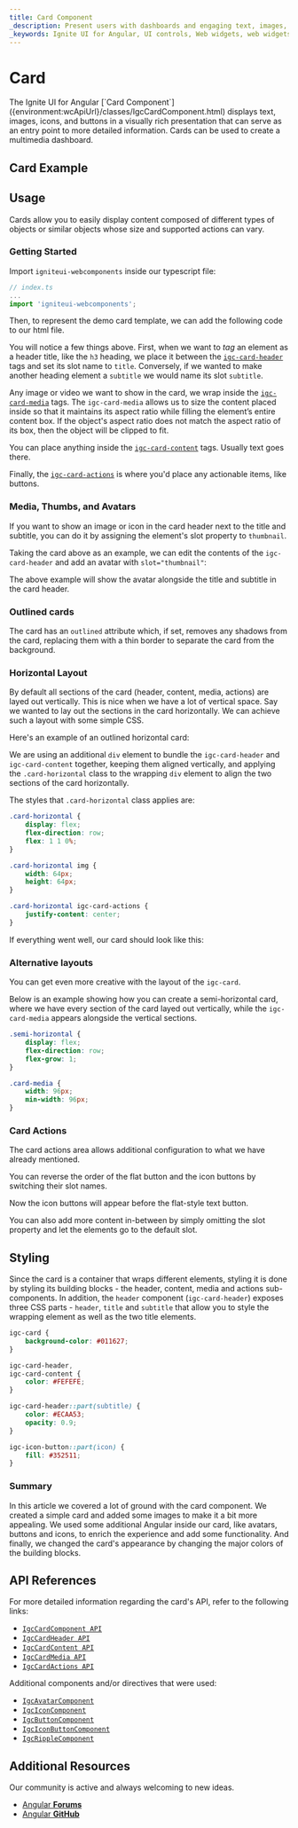 ```yaml
---
title: Card Component
_description: Present users with dashboards and engaging text, images, icons or buttons as an entry point for detailed information with Ignite UI for Web Card component.
_keywords: Ignite UI for Angular, UI controls, Web widgets, web widgets, UI widgets, Native Web Components Suite, Native Web Controls, Native Web Components Library, Web Card component, Web Card controls
---
```


# Card

<p class="highlight">The Ignite UI for Angular [`Card Component`]({environment:wcApiUrl}/classes/IgcCardComponent.html) displays text, images, icons, and buttons in a visually rich presentation that can serve as an entry point to more detailed information. Cards can be used to create a multimedia dashboard.</p>

## Card Example

<code-view style="height: 550px"
           data-demos-base-url="{environment:dvDemosBaseUrl}"
           iframe-src="{environment:dvDemosBaseUrl}/layouts/card-overview"
           alt="Angular Card Example"
           github-src="layouts/card/overview">
</code-view>

<div class="divider--half"></div>

## Usage

Cards allow you to easily display content composed of different types of objects or similar objects whose size and supported actions can vary.

### Getting Started

Import `igniteui-webcomponents` inside our typescript file:

```typescript
// index.ts
...
import 'igniteui-webcomponents';
```

Then, to represent the demo card template, we can add the following code to our html file.

You will notice a few things above. First, when we want to _tag_ an element as a header title, like the `h3` heading, we place it between the [`igc-card-header`]({environment:wcApiUrl}/classes/IgcCardHeader.html) tags and set its slot name to `title`. Conversely, if we wanted to make another heading element a `subtitle` we would name its slot `subtitle`.

Any image or video we want to show in the card, we wrap inside the [`igc-card-media`]({environment:wcApiUrl}/classes/IgcCardMedia.html) tags. The `igc-card-media` allows us to size the content placed inside so that it maintains its aspect ratio while filling the element’s entire content box. If the object's aspect ratio does not match the aspect ratio of its box, then the object will be clipped to fit.

You can place anything inside the [`igc-card-content`]({environment:wcApiUrl}/classes/IgcCardContent.html) tags. Usually text goes there.

Finally, the [`igc-card-actions`]({environment:wcApiUrl}/classes/IgcCardActions.html) is where you'd place any actionable items, like buttons.

### Media, Thumbs, and Avatars

If you want to show an image or icon in the card header next to the title and subtitle, you can do it by assigning the element's slot property to `thumbnail`.

Taking the card above as an example, we can edit the contents of the `igc-card-header` and add an avatar with `slot="thumbnail"`:

The above example will show the avatar alongside the title and subtitle in the card header.

### Outlined cards

The card has an `outlined` attribute which, if set, removes any shadows from the card, replacing them with a thin border to separate the card from the background.

### Horizontal Layout

By default all sections of the card (header, content, media, actions) are layed out vertically. This is nice when we have a lot of vertical space. Say we wanted to lay out the sections in the card horizontally. We can achieve such a layout with some simple CSS.

Here's an example of an outlined horizontal card:

We are using an additional `div` element to bundle the `igc-card-header` and `igc-card-content` together, keeping them aligned vertically, and applying the `.card-horizontal` class to the wrapping `div` element to align the two sections of the card horizontally. 

The styles that `.card-horizontal` class applies are:

```css
.card-horizontal {
    display: flex;
    flex-direction: row;
    flex: 1 1 0%;
}

.card-horizontal img {
    width: 64px;
    height: 64px;
}

.card-horizontal igc-card-actions {
    justify-content: center;
}
```

If everything went well, our card should look like this:

<code-view style="height: 220px"
           data-demos-base-url="{environment:dvDemosBaseUrl}"
           iframe-src="{environment:dvDemosBaseUrl}/layouts/card-horizontal"
           alt="Angular Card Example"
           github-src="layouts/card/horizontal">
</code-view>

### Alternative layouts

You can get even more creative with the layout of the `igc-card`.

Below is an example showing how you can create a semi-horizontal card, where we have every section of the card layed out vertically, while the `igc-card-media` appears alongside the vertical sections.

```css
.semi-horizontal {
    display: flex;
    flex-direction: row;
    flex-grow: 1;
}

.card-media {
    width: 96px;
    min-width: 96px;
}
```

<code-view style="height: 270px"
           data-demos-base-url="{environment:dvDemosBaseUrl}"
           iframe-src="{environment:dvDemosBaseUrl}/layouts/card-semi-horizontal"
           alt="Angular Semi Horizontal Card Example"
           github-src="layouts/card/semi-horizontal">
</code-view>

### Card Actions

The card actions area allows additional configuration to what we have already mentioned.

You can reverse the order of the flat button and the icon buttons by switching their slot names.

Now the icon buttons will appear before the flat-style text button.

You can also add more content in-between by simply omitting the slot property and let the elements go to the default slot. 

## Styling

Since the card is a container that wraps different elements, styling it is done by styling its building blocks - the header, content, media and actions sub-components. In addition, the `header` component (`igc-card-header`) exposes three CSS parts - `header`, `title` and `subtitle` that allow you to style the wrapping element as well as the two title elements.

```css
igc-card {
    background-color: #011627;
}

igc-card-header,
igc-card-content {
    color: #FEFEFE;
}

igc-card-header::part(subtitle) {
    color: #ECAA53;
    opacity: 0.9;
}

igc-icon-button::part(icon) {
    fill: #352511;
}
```

<code-view style="height: 486px"
           data-demos-base-url="{environment:dvDemosBaseUrl}"
           iframe-src="{environment:dvDemosBaseUrl}/layouts/card-styling"
           alt="Angular Card Styling Example"
           github-src="layouts/card/styling">
</code-view>

### Summary

In this article we covered a lot of ground with the card component. We created a simple card and added some images to make it a bit more appealing. We used some additional Angular inside our card, like avatars, buttons and icons, to enrich the experience and add some functionality. And finally, we changed the card's appearance by changing the major colors of the building blocks.

## API References

For more detailed information regarding the card's API, refer to the following links:

-   [`IgcCardComponent API`]({environment:wcApiUrl}/classes/IgcCardComponent.html)
-   [`IgcCardHeader API`]({environment:wcApiUrl}/classes/IgcCardHeader.html)
-   [`IgcCardContent API`]({environment:wcApiUrl}/classes/IgcCardContent.html)
-   [`IgcCardMedia API`]({environment:wcApiUrl}/classes/IgcCardMedia.html)
-   [`IgcCardActions API`]({environment:wcApiUrl}/classes/IgcCardActions.html)

Additional components and/or directives that were used:

-   [`IgcAvatarComponent`]({environment:wcApiUrl}/classes/IgcAvatarComponent.html)
-   [`IgcIconComponent`]({environment:wcApiUrl}/classes/IgcIconComponent.html)
-   [`IgcButtonComponent`]({environment:wcApiUrl}/classes/IgcButtonComponent.html)
-   [`IgcIconButtonComponent`]({environment:wcApiUrl}/classes/IgcIconButtonComponent.html)
-   [`IgcRippleComponent`]({environment:wcApiUrl}/classes/IgcRippleComponent.html)

<div class="divider"></div>

## Additional Resources

<div class="divider--half"></div>
Our community is active and always welcoming to new ideas.

-   [Angular **Forums**](https://www.infragistics.com/community/forums/f/ignite-ui-for-web-components)
-   [Angular **GitHub**](https://github.com/IgniteUI/igniteui-webcomponents)
